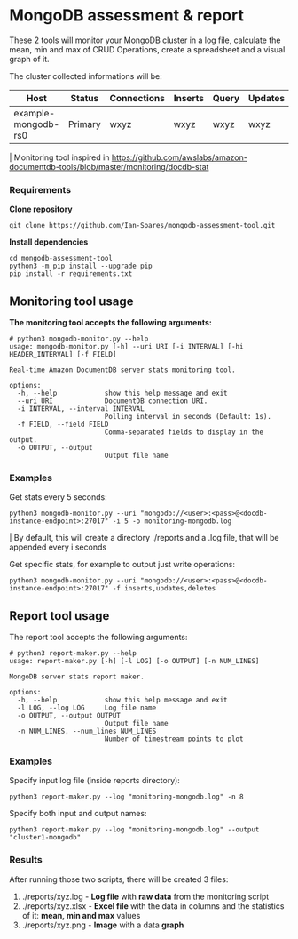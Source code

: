 # MongoDB assessment & report 
These 2 tools will monitor your MongoDB cluster in a log file, calculate the mean, min and max of CRUD Operations, create a spreadsheet and a visual graph of it.

The cluster collected informations will be:

|Host|Status|Connections|Inserts|Query|Updates|Deletes|GetMore|Command|CursorsTotal|CursorsNoTimeout|Timestamp|
|---|---|---|---|---|---|---|---|---|---|---|---| 
|example-mongodb-rs0|Primary|wxyz|wxyz|wxyz|wxyz|wxyz|wxyz|wxyz|x|y|yyyy-mm-dd hh:mm:ss.sss|

| Monitoring tool inspired in https://github.com/awslabs/amazon-documentdb-tools/blob/master/monitoring/docdb-stat

### Requirements

**Clone repository**
```
git clone https://github.com/Ian-Soares/mongodb-assessment-tool.git
```
**Install dependencies**
```
cd mongodb-assessment-tool
python3 -m pip install --upgrade pip
pip install -r requirements.txt
```

## Monitoring tool usage
**The monitoring tool accepts the following arguments:**

```
# python3 mongodb-monitor.py --help
usage: mongodb-monitor.py [-h] --uri URI [-i INTERVAL] [-hi HEADER_INTERVAL] [-f FIELD]

Real-time Amazon DocumentDB server stats monitoring tool.

options:
  -h, --help            show this help message and exit
  --uri URI             DocumentDB connection URI.
  -i INTERVAL, --interval INTERVAL
                        Polling interval in seconds (Default: 1s).
  -f FIELD, --field FIELD
                        Comma-separated fields to display in the output.
  -o OUTPUT, --output
                        Output file name
```

### Examples

Get stats every 5 seconds:

```
python3 mongodb-monitor.py --uri "mongodb://<user>:<pass>@<docdb-instance-endpoint>:27017" -i 5 -o monitoring-mongodb.log
```
| By default, this will create a directory ./reports and a .log file, that will be appended every i seconds

Get specific stats, for example to output just write operations:

```
python3 mongodb-monitor.py --uri "mongodb://<user>:<pass>@<docdb-instance-endpoint>:27017" -f inserts,updates,deletes
```


## Report tool usage
The report tool accepts the following arguments:
```
# python3 report-maker.py --help                                            
usage: report-maker.py [-h] [-l LOG] [-o OUTPUT] [-n NUM_LINES]

MongoDB server stats report maker.

options:
  -h, --help            show this help message and exit
  -l LOG, --log LOG     Log file name
  -o OUTPUT, --output OUTPUT
                        Output file name
  -n NUM_LINES, --num_lines NUM_LINES
                        Number of timestream points to plot
```

### Examples
Specify input log file (inside reports directory):
```
python3 report-maker.py --log "monitoring-mongodb.log" -n 8
```

Specify both input and output names:
```
python3 report-maker.py --log "monitoring-mongodb.log" --output "cluster1-mongodb"
```
### Results
After running those two scripts, there will be created 3 files:
1. ./reports/xyz.log  - **Log file** with **raw data** from the monitoring script
2. ./reports/xyz.xlsx - **Excel file** with the data in columns and the statistics of it: **mean, min and max** values
3. ./reports/xyz.png  - **Image** with a data **graph**
